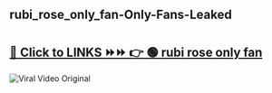 
 ## rubi_rose_only_fan-Only-Fans-Leaked

# <h2><a href="https://clipsfans.com/rubi_rose_only_fan&ref=git">🔗 Click to LINKS ⏩⏩ 👉 🟢 rubi rose only fan </a></h2>

<a href="https://clipsfans.com/rubi_rose_only_fan&ref=git" rel="nofollow" data-target="animated-image.originalLink"><img src="https://i.ibb.co.com/xMMVF88/686577567.gif" alt="Viral Video Original" style="max-width: 100%; display: inline-block;" data-target="animated-image.originalImage"></a>
